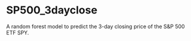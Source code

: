 # SP500_3dayclose
A random forest model to predict the 3-day closing price of the S&amp;P 500 ETF SPY.
